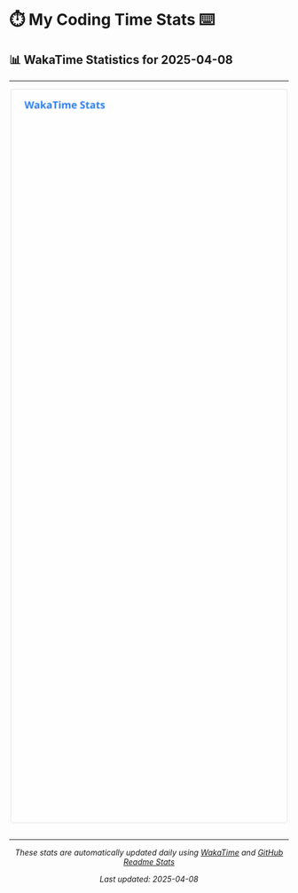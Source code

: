 # ⏱️ My Coding Time Stats ⌨️

## 📊 WakaTime Statistics for 2025-04-08

---

<div align="center">

<img src="./images/wakatime-stats-2025-04-08.svg" alt="WakaTime Stats" width="500">

</div>

---

<div align="center">

*These stats are automatically updated daily using [WakaTime](https://wakatime.com) and [GitHub Readme Stats](https://github.com/anuraghazra/github-readme-stats)*

*Last updated: 2025-04-08*
</div>
